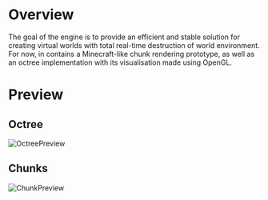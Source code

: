 # Overview
The goal of the engine is to provide an efficient and stable solution for creating virtual worlds with total real-time destruction of world environment.\
For now, in contains a Minecraft-like chunk rendering prototype, as well as an octree implementation with its visualisation made using OpenGL.
# Preview
## Octree
![OctreePreview](https://github.com/user-attachments/assets/786f93f1-e6a3-43f0-9601-683fdf32bfcc)
## Chunks
![ChunkPreview](https://github.com/user-attachments/assets/8e6e22c7-18c5-41d4-b65c-6cdab7293789)
